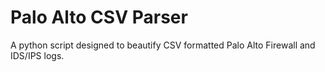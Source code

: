 # Palo Alto CSV Parser
A python script designed to beautify CSV formatted Palo Alto Firewall and IDS/IPS logs.
